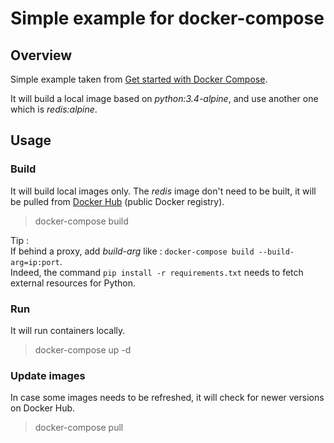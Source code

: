 # Simple example for docker-compose

## Overview

Simple example taken from [Get started with Docker Compose](https://docs.docker.com/compose/gettingstarted/).

It will build a local image based on _python:3.4-alpine_, and use another one which is _redis:alpine_.

## Usage

### Build

It will build local images only. The _redis_ image don't need to be built, it will be pulled from [Docker Hub](https://hub.docker.com/) (public Docker registry).

> docker-compose build

Tip :  
If behind a proxy, add _build-arg_ like : `docker-compose build --build-arg=ip:port`.  
Indeed, the command `pip install -r requirements.txt` needs to fetch external resources for Python.

### Run

It will run containers locally.

> docker-compose up -d

### Update images

In case some images needs to be refreshed, it will check for newer versions on Docker Hub.

> docker-compose pull
